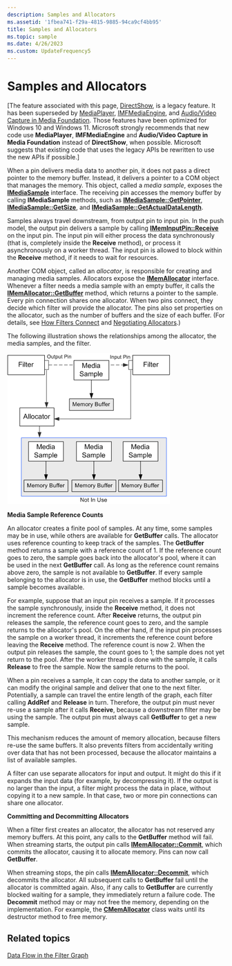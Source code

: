 ```yaml
---
description: Samples and Allocators
ms.assetid: '1fbea741-f29a-4815-9885-94ca9cf4bb95'
title: Samples and Allocators
ms.topic: sample
ms.date: 4/26/2023
ms.custom: UpdateFrequency5
---
```


# Samples and Allocators

\[The feature associated with this page, [DirectShow](/windows/win32/directshow/directshow), is a legacy feature. It has been superseded by [MediaPlayer](/uwp/api/Windows.Media.Playback.MediaPlayer), [IMFMediaEngine](/windows/win32/api/mfmediaengine/nn-mfmediaengine-imfmediaengine), and [Audio/Video Capture in Media Foundation](/windows/win32/medfound/audio-video-capture-in-media-foundation). Those features have been optimized for Windows 10 and Windows 11. Microsoft strongly recommends that new code use **MediaPlayer**, **IMFMediaEngine** and **Audio/Video Capture in Media Foundation** instead of **DirectShow**, when possible. Microsoft suggests that existing code that uses the legacy APIs be rewritten to use the new APIs if possible.\]

When a pin delivers media data to another pin, it does not pass a direct pointer to the memory buffer. Instead, it delivers a pointer to a COM object that manages the memory. This object, called a *media sample*, exposes the [**IMediaSample**](/windows/desktop/api/Strmif/nn-strmif-imediasample) interface. The receiving pin accesses the memory buffer by calling **IMediaSample** methods, such as [**IMediaSample::GetPointer**](/windows/desktop/api/Strmif/nf-strmif-imediasample-getpointer), [**IMediaSample::GetSize**](/windows/desktop/api/Strmif/nf-strmif-imediasample-getsize), and [**IMediaSample::GetActualDataLength**](/windows/win32/api/strmif/nf-strmif-imediasample-getactualdatalength).

Samples always travel downstream, from output pin to input pin. In the push model, the output pin delivers a sample by calling [**IMemInputPin::Receive**](/windows/desktop/api/Strmif/nf-strmif-imeminputpin-receive) on the input pin. The input pin will either process the data synchronously (that is, completely inside the **Receive** method), or process it asynchronously on a worker thread. The input pin is allowed to block within the **Receive** method, if it needs to wait for resources.

Another COM object, called an *allocator*, is responsible for creating and managing media samples. Allocators expose the [**IMemAllocator**](/windows/desktop/api/Strmif/nn-strmif-imemallocator) interface. Whenever a filter needs a media sample with an empty buffer, it calls the [**IMemAllocator::GetBuffer**](/windows/desktop/api/Strmif/nf-strmif-imemallocator-getbuffer) method, which returns a pointer to the sample. Every pin connection shares one allocator. When two pins connect, they decide which filter will provide the allocator. The pins also set properties on the allocator, such as the number of buffers and the size of each buffer. (For details, see [How Filters Connect](how-filters-connect.md) and [Negotiating Allocators](negotiating-allocators.md).)

The following illustration shows the relationships among the allocator, the media samples, and the filter.

![media samples and allocators](images/mediasamples.png)

**Media Sample Reference Counts**

An allocator creates a finite pool of samples. At any time, some samples may be in use, while others are available for **GetBuffer** calls. The allocator uses reference counting to keep track of the samples. The **GetBuffer** method returns a sample with a reference count of 1. If the reference count goes to zero, the sample goes back into the allocator's pool, where it can be used in the next **GetBuffer** call. As long as the reference count remains above zero, the sample is not available to **GetBuffer**. If every sample belonging to the allocator is in use, the **GetBuffer** method blocks until a sample becomes available.

For example, suppose that an input pin receives a sample. If it processes the sample synchronously, inside the **Receive** method, it does not increment the reference count. After **Receive** returns, the output pin releases the sample, the reference count goes to zero, and the sample returns to the allocator's pool. On the other hand, if the input pin processes the sample on a worker thread, it increments the reference count before leaving the **Receive** method. The reference count is now 2. When the output pin releases the sample, the count goes to 1; the sample does not yet return to the pool. After the worker thread is done with the sample, it calls **Release** to free the sample. Now the sample returns to the pool.

When a pin receives a sample, it can copy the data to another sample, or it can modify the original sample and deliver that one to the next filter. Potentially, a sample can travel the entire length of the graph, each filter calling **AddRef** and **Release** in turn. Therefore, the output pin must never re-use a sample after it calls **Receive**, because a downstream filter may be using the sample. The output pin must always call **GetBuffer** to get a new sample.

This mechanism reduces the amount of memory allocation, because filters re-use the same buffers. It also prevents filters from accidentally writing over data that has not been processed, because the allocator maintains a list of available samples.

A filter can use separate allocators for input and output. It might do this if it expands the input data (for example, by decompressing it). If the output is no larger than the input, a filter might process the data in place, without copying it to a new sample. In that case, two or more pin connections can share one allocator.

**Committing and Decommitting Allocators**

When a filter first creates an allocator, the allocator has not reserved any memory buffers. At this point, any calls to the **GetBuffer** method will fail. When streaming starts, the output pin calls [**IMemAllocator::Commit**](/windows/desktop/api/Strmif/nf-strmif-imemallocator-commit), which commits the allocator, causing it to allocate memory. Pins can now call **GetBuffer**.

When streaming stops, the pin calls [**IMemAllocator::Decommit**](/windows/desktop/api/Strmif/nf-strmif-imemallocator-decommit), which decommits the allocator. All subsequent calls to **GetBuffer** fail until the allocator is committed again. Also, if any calls to **GetBuffer** are currently blocked waiting for a sample, they immediately return a failure code. The **Decommit** method may or may not free the memory, depending on the implementation. For example, the [**CMemAllocator**](cmemallocator.md) class waits until its destructor method to free memory.

## Related topics

<dl> <dt>

[Data Flow in the Filter Graph](data-flow-in-the-filter-graph.md)
</dt> </dl>

 

 
